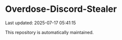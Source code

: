# Overdose-Discord-Stealer

Last updated: 2025-07-17 05:41:15

This repository is automatically maintained.
